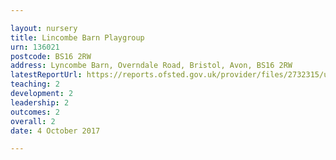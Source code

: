 ```yaml
---

layout: nursery
title: Lincombe Barn Playgroup
urn: 136021
postcode: BS16 2RW
address: Lyncombe Barn, Overndale Road, Bristol, Avon, BS16 2RW
latestReportUrl: https://reports.ofsted.gov.uk/provider/files/2732315/urn/136021.pdf
teaching: 2
development: 2
leadership: 2
outcomes: 2
overall: 2
date: 4 October 2017

---
```

